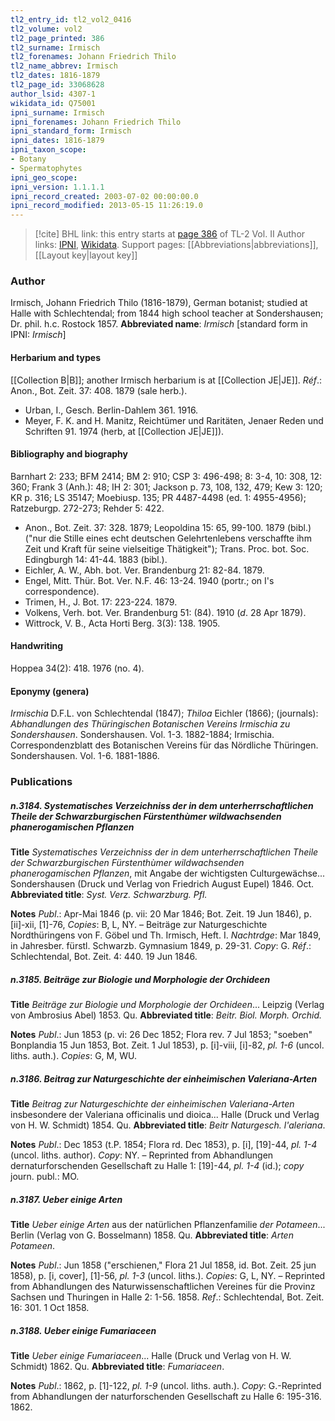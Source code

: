 ```yaml
---
tl2_entry_id: tl2_vol2_0416
tl2_volume: vol2
tl2_page_printed: 386
tl2_surname: Irmisch
tl2_forenames: Johann Friedrich Thilo
tl2_name_abbrev: Irmisch
tl2_dates: 1816-1879
tl2_page_id: 33068628
author_lsid: 4307-1
wikidata_id: Q75001
ipni_surname: Irmisch
ipni_forenames: Johann Friedrich Thilo
ipni_standard_form: Irmisch
ipni_dates: 1816-1879
ipni_taxon_scope: 
- Botany
- Spermatophytes
ipni_geo_scope: 
ipni_version: 1.1.1.1
ipni_record_created: 2003-07-02 00:00:00.0
ipni_record_modified: 2013-05-15 11:26:19.0
---
```


> [!cite] BHL link: this entry starts at [page 386](https://www.biodiversitylibrary.org/page/33068628) of TL-2 Vol. II
> Author links: [IPNI](https://www.ipni.org/a/4307-1), [Wikidata](https://www.wikidata.org/wiki/Q75001). Support pages: [[Abbreviations|abbreviations]], [[Layout key|layout key]]

### Author

Irmisch, Johann Friedrich Thilo (1816-1879), German botanist; studied at Halle with Schlechtendal; from 1844 high school teacher at Sondershausen; Dr. phil. h.c. Rostock 1857. 
**Abbreviated name**: *Irmisch* \[standard form in IPNI: *Irmisch*\]

#### Herbarium and types

[[Collection B|B]]; another Irmisch herbarium is at [[Collection JE|JE]].
*Réf*.: Anon., Bot. Zeit. 37: 408. 1879 (sale herb.).
- Urban, I., Gesch. Berlin-Dahlem 361. 1916.
- Meyer, F. K. and H. Manitz, Reichtümer und Raritäten, Jenaer Reden und Schriften 91. 1974 (herb, at [[Collection JE|JE]]).

#### Bibliography and biography

Barnhart 2: 233; BFM 2414; BM 2: 910; CSP 3: 496-498; 8: 3-4, 10: 308, 12: 360; Frank 3 (Anh.): 48; IH 2: 301; Jackson p. 73, 108, 132, 479; Kew 3: 120; KR p. 316; LS 35147; Moebiusp. 135; PR 4487-4498 (ed. 1: 4955-4956); Ratzeburgp. 272-273; Rehder 5: 422.
- Anon., Bot. Zeit. 37: 328. 1879; Leopoldina 15: 65, 99-100. 1879 (bibl.) ("nur die Stille eines echt deutschen Gelehrtenlebens verschaffte ihm Zeit und Kraft für seine vielseitige Thätigkeit"); Trans. Proc. bot. Soc. Edingburgh 14: 41-44. 1883 (bibl.).
- Eichler, A. W., Abh. bot. Ver. Brandenburg 21: 82-84. 1879.
- Engel, Mitt. Thür. Bot. Ver. N.F. 46: 13-24. 1940 (portr.; on I's correspondence).
- Trimen, H., J. Bot. 17: 223-224. 1879.
- Volkens, Verh. bot. Ver. Brandenburg 51: (84). 1910 (*d*. 28 Apr 1879).
- Wittrock, V. B., Acta Horti Berg. 3(3): 138. 1905.

#### Handwriting

Hoppea 34(2): 418. 1976 (no. 4).

#### Eponymy (genera)

*Irmischia* D.F.L. von Schlechtendal (1847); *Thiloa* Eichler (1866); (journals): *Abhandlungen des Thüringischen Botanischen Vereins Irmischia zu Sondershausen*. Sondershausen. Vol. 1-3. 1882-1884; Irmischia. Correspondenzblatt des Botanischen Vereins für das Nördliche Thüringen. Sondershausen. Vol. 1-6. 1881-1886.

### Publications

##### n.3184. Systematisches Verzeichniss der in dem unterherrschaftlichen Theile der Schwarzburgischen Fürstenthùmer wildwachsenden phanerogamischen Pflanzen

**Title**
*Systematisches Verzeichniss der in dem unterherrschaftlichen Theile der Schwarzburgischen Fürstenthùmer wildwachsenden phanerogamischen Pflanzen*, mit Angabe der wichtigsten Culturgewächse... Sondershausen (Druck und Verlag von Friedrich August Eupel) 1846. Oct.
**Abbreviated title**: *Syst. Verz. Schwarzburg. Pfl.*

**Notes**
*Publ*.: Apr-Mai 1846 (p. vii: 20 Mar 1846; Bot. Zeit. 19 Jun 1846), p. \[ii\]-xii, \[1\]-76, *Copies*: B, L, NY. – Beiträge zur Naturgeschichte Nordthüringens von F. Göbel und Th. Irmisch, Heft. I.
*Nachtrdge*: Mar 1849, in Jahresber. fürstl. Schwarzb. Gymnasium 1849, p. 29-31. *Copy*: G.
*Réf*.: Schlechtendal, Bot. Zeit. 4: 440. 19 Jun 1846.

##### n.3185. Beiträge zur Biologie und Morphologie der Orchideen

**Title**
*Beiträge zur Biologie und Morphologie der Orchideen*... Leipzig (Verlag von Ambrosius Abel) 1853. Qu.
**Abbreviated title**: *Beitr. Biol. Morph. Orchid.*

**Notes**
*Publ*.: Jun 1853 (p. vi: 26 Dec 1852; Flora rev. 7 Jul 1853; "soeben" Bonplandia 15 Jun 1853, Bot. Zeit. 1 Jul 1853), p. \[i\]-viii, \[i\]-82, *pl. 1-6* (uncol. liths. auth.). *Copies*: G, M, WU.

##### n.3186. Beitrag zur Naturgeschichte der einheimischen Valeriana-Arten

**Title**
*Beitrag zur Naturgeschichte der einheimischen Valeriana-Arten* insbesondere der Valeriana officinalis und dioica... Halle (Druck und Verlag von H. W. Schmidt) 1854. Qu.
**Abbreviated title**: *Beitr Naturgesch. l'aleriana*.

**Notes**
*Publ*.: Dec 1853 (t.P. 1854; Flora rd. Dec 1853), p. \[i\], \[19\]-44, *pl. 1-4* (uncol. liths. author).
*Copy*: NY. – Reprinted from Abhandlungen dernaturforschenden Gesellschaft zu Halle 1:
\[19\]-44, *pl. 1-4* (id.); *copy* journ. publ.: MO.

##### n.3187. Ueber einige Arten

**Title**
*Ueber einige Arten* aus der natürlichen Pflanzenfamilie *der Potameen*... Berlin (Verlag von G. Bosselmann) 1858. Qu.
**Abbreviated title**: *Arten Potameen*.

**Notes**
*Publ*.: Jun 1858 ("erschienen," Flora 21 Jul 1858, id. Bot. Zeit. 25 jun 1858), p. \[i, cover\], \[1\]-56, *pl. 1-3* (uncol. liths.). *Copies*: G, L, NY. – Reprinted from Abhandlungen des Naturwissenschaftlichen Vereines für die Provinz Sachsen und Thuringen in Halle 2: 1-56. 1858.
*Ref*.: Schlechtendal, Bot. Zeit. 16: 301. 1 Oct 1858.

##### n.3188. Ueber einige Fumariaceen

**Title**
*Ueber einige Fumariaceen*... Halle (Druck und Verlag von H. W. Schmidt) 1862. Qu.
**Abbreviated title**: *Fumariaceen*.

**Notes**
*Publ*.: 1862, p. \[1\]-122, *pl. 1-9* (uncol. liths. auth.). *Copy*: G.-Reprinted from Abhandlungen der naturforschenden Gesellschaft zu Halle 6: 195-316. 1862.

